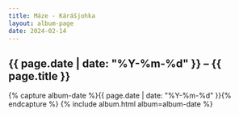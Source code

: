 ```yaml
---
title: Máze - Kárášjohka
layout: album-page
date: 2024-02-14
---
```

## {{ page.date | date: "%Y-%m-%d" }} – {{ page.title }}
{% capture album-date %}{{ page.date | date: "%Y-%m-%d" }}{% endcapture %}
{% include album.html album=album-date %}